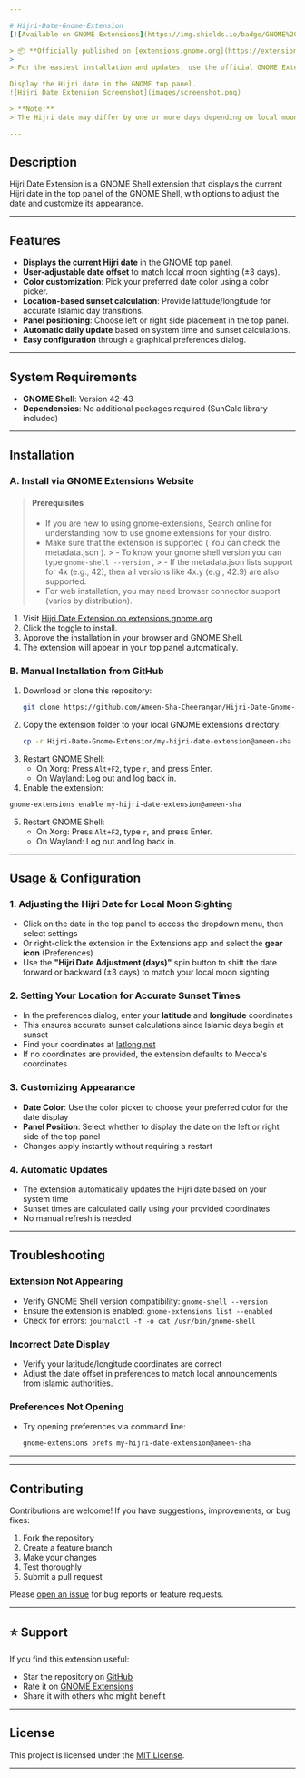 ```yaml
---

# Hijri-Date-Gnome-Extension
[![Available on GNOME Extensions](https://img.shields.io/badge/GNOME%20Extensions-Available-brightgreen?logo=gnome)](https://extensions.gnome.org/extension/5995/hijri-date-extension/)

> 📦 **Officially published on [extensions.gnome.org](https://extensions.gnome.org/extension/5995/hijri-date-extension/)!**
>
> For the easiest installation and updates, use the official GNOME Extensions website.

Display the Hijri date in the GNOME top panel.
![Hijri Date Extension Screenshot](images/screenshot.png)

> **Note:**  
> The Hijri date may differ by one or more days depending on local moon sightings. This extension uses a standard algorithm and provides an option to adjust the date for your region. **Do not use for important things.**

---
```


## Description

Hijri Date Extension is a GNOME Shell extension that displays the current Hijri date in the top panel of the GNOME Shell, with options to adjust the date and customize its appearance.

---


## Features

- **Displays the current Hijri date** in the GNOME top panel.
- **User-adjustable date offset** to match local moon sighting (±3 days).
- **Color customization**: Pick your preferred date color using a color picker.
- **Location-based sunset calculation**: Provide latitude/longitude for accurate Islamic day transitions.
- **Panel positioning**: Choose left or right side placement in the top panel.
- **Automatic daily update** based on system time and sunset calculations.
- **Easy configuration** through a graphical preferences dialog.

---

## System Requirements

- **GNOME Shell**: Version 42-43
- **Dependencies**: No additional packages required (SunCalc library included)

---

## Installation



### **A. Install via GNOME Extensions Website**

>#### Prerequisites
>  - If you are new to using gnome-extensions, Search online for understanding how to use gnome extensions for your distro.
>  - Make sure that the extension is supported ( You can check the metadata.json ).
        >  - To know your gnome shell version you can type ```gnome-shell --version``` , 
        >  - If the metadata.json lists support for 4x (e.g., 42), then all versions like 4x.y (e.g., 42.9) are also supported.
>  - For web installation, you may need browser connector support (varies by distribution). 
        
1. Visit [Hijri Date Extension on extensions.gnome.org](https://extensions.gnome.org/extension/5995/hijri-date-extension/) 
2. Click the toggle to install.
3. Approve the installation in your browser and GNOME Shell.
4. The extension will appear in your top panel automatically.

### **B. Manual Installation from GitHub**

1. Download or clone this repository:
   ```sh
   git clone https://github.com/Ameen-Sha-Cheerangan/Hijri-Date-Gnome-Extension.git
   ```
2. Copy the extension folder to your local GNOME extensions directory:
   ```sh
   cp -r Hijri-Date-Gnome-Extension/my-hijri-date-extension@ameen-sha ~/.local/share/gnome-shell/extensions/
   ```
3. Restart GNOME Shell:
   - On Xorg: Press `Alt+F2`, type `r`, and press Enter.
   - On Wayland: Log out and log back in.
44. Enable the extension:
   ```sh
   gnome-extensions enable my-hijri-date-extension@ameen-sha
   ```
5. Restart GNOME Shell:
   - On Xorg: Press `Alt+F2`, type `r`, and press Enter.
   - On Wayland: Log out and log back in.

---

## Usage & Configuration

### **1. Adjusting the Hijri Date for Local Moon Sighting**

- Click on the date in the top panel to access the dropdown menu, then select settings
- Or right-click the extension in the Extensions app and select the **gear icon** (Preferences)
- Use the **"Hijri Date Adjustment (days)"** spin button to shift the date forward or backward (±3 days) to match your local moon sighting

### **2. Setting Your Location for Accurate Sunset Times**

- In the preferences dialog, enter your **latitude** and **longitude** coordinates
- This ensures accurate sunset calculations since Islamic days begin at sunset
- Find your coordinates at [latlong.net](https://www.latlong.net/)
- If no coordinates are provided, the extension defaults to Mecca's coordinates

### **3. Customizing Appearance**

- **Date Color**: Use the color picker to choose your preferred color for the date display
- **Panel Position**: Select whether to display the date on the left or right side of the top panel
- Changes apply instantly without requiring a restart

### **4. Automatic Updates**

- The extension automatically updates the Hijri date based on your system time
- Sunset times are calculated daily using your provided coordinates
- No manual refresh is needed

---


## Troubleshooting

### **Extension Not Appearing**

- Verify GNOME Shell version compatibility: `gnome-shell --version`
- Ensure the extension is enabled: `gnome-extensions list --enabled`
- Check for errors: `journalctl -f -o cat /usr/bin/gnome-shell`

### **Incorrect Date Display**

- Verify your latitude/longitude coordinates are correct
- Adjust the date offset in preferences to match local announcements from islamic authorities.

### **Preferences Not Opening**

- Try opening preferences via command line:
  ```bash
  gnome-extensions prefs my-hijri-date-extension@ameen-sha
  ```
---

---

## Contributing

Contributions are welcome! If you have suggestions, improvements, or bug fixes:

1. Fork the repository
2. Create a feature branch
3. Make your changes
4. Test thoroughly
5. Submit a pull request

Please [open an issue](https://github.com/Ameen-Sha-Cheerangan/Hijri-Date-Gnome-Extension/issues) for bug reports or feature requests.

---

## ⭐ Support

If you find this extension useful:
- Star the repository on [GitHub](https://github.com/Ameen-Sha-Cheerangan/Hijri-Date-Gnome-Extension)
- Rate it on [GNOME Extensions](https://extensions.gnome.org/extension/5995/hijri-date-extension/)
- Share it with others who might benefit

---

## License

This project is licensed under the [MIT License](LICENSE).

---
